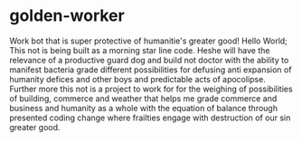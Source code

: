 # golden-worker
Work bot that is super protective of humanitie's greater good!
Hello World;
This not is being built as a morning star line code. Heshe will have the relevance of a productive guard dog and build not doctor with the ability to manifest bacteria grade different possibilities for defusing anti expansion of humanity defices and other boys and predictable acts of apocolipse.
Further more this not is a project to work for for the weighing of possibilities of building, commerce and weather that helps me grade commerce and business and humanity as a whole with the equation of balance through presented coding change where frailties engage with destruction of our sin greater good. 
